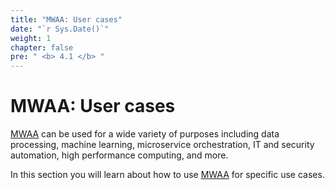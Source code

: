 ```yaml
---
title: "MWAA: User cases"
date: "`r Sys.Date()`"
weight: 1
chapter: false
pre: " <b> 4.1 </b> "
---
```


# MWAA: User cases

[MWAA](https://aws.amazon.com/vi/managed-workflows-for-apache-airflow/) can be used for a wide variety of purposes
including data processing, machine learning, microservice orchestration, IT and security automation, high performance
computing, and more.

In this section you will learn about how to use [MWAA](https://aws.amazon.com/vi/managed-workflows-for-apache-airflow/)
for specific use cases.